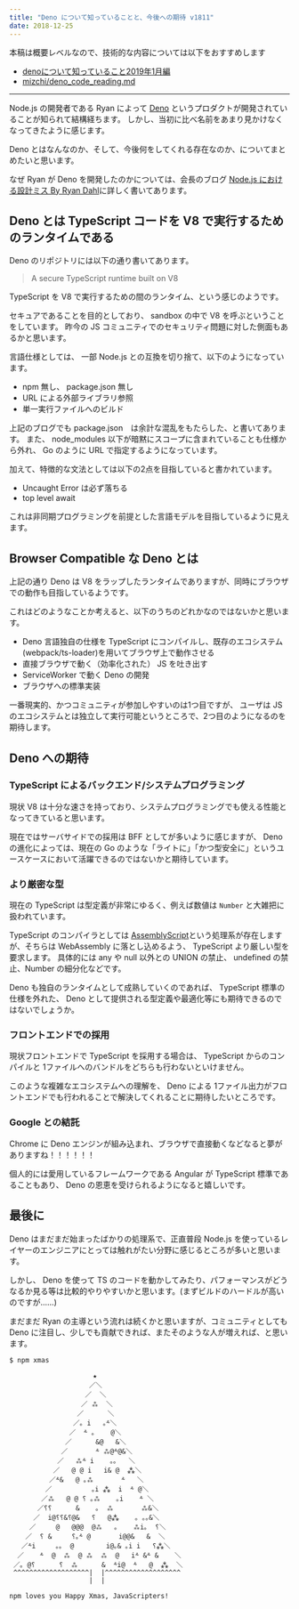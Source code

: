 ```yaml
---
title: "Deno について知っていることと、今後への期待 v1811"
date: 2018-12-25
---
```


本稿は概要レベルなので、技術的な内容については以下をおすすめします

- [denoについて知っていること2019年1月編](https://scrapbox.io/keroxp/deno%E3%81%AB%E3%81%A4%E3%81%84%E3%81%A6%E7%9F%A5%E3%81%A3%E3%81%A6%E3%81%84%E3%82%8B%E3%81%93%E3%81%A82019%E5%B9%B41%E6%9C%88%E7%B7%A8)
- [mizchi/deno_code_reading.md](https://gist.github.com/mizchi/31e5628751330b624a0e8ada9e739b1e)

---

Node.js の開発者である Ryan によって [Deno](https://github.com/denoland/deno) というプロダクトが開発されていることが知られて結構経ちます。
しかし、当初に比べ名前をあまり見かけなくなってきたように感じます。

Deno とはなんなのか、そして、今後何をしてくれる存在なのか、についてまとめたいと思います。

なぜ Ryan が Deno を開発したのかについては、会長のブログ [Node.js における設計ミス By Ryan Dahl](https://yosuke-furukawa.hatenablog.com/entry/2018/06/07/080335)に詳しく書いてあります。

## Deno とは TypeScript コードを V8 で実行するためのランタイムである

Deno のリポジトリには以下の通り書いてあります。

> A secure TypeScript runtime built on V8

TypeScript を V8 で実行するための間のランタイム、という感じのようです。

セキュアであることを目的としており、 sandbox の中で V8 を呼ぶということをしています。
昨今の JS コミュニティでのセキュリティ問題に対した側面もあるかと思います。

言語仕様としては、 一部 Node.js との互換を切り捨て、以下のようになっています。

- npm 無し、 package.json 無し
- URL による外部ライブラリ参照
- 単一実行ファイルへのビルド

上記のブログでも package.json　は余計な混乱をもたらした、と書いてあります。
また、 node_modules 以下が暗黙にスコープに含まれていることも仕様から外れ、 Go のように URL で指定するようになっています。

加えて、特徴的な文法としては以下の2点を目指していると書かれています。

- Uncaught Error は必ず落ちる
- top level await

これは非同期プログラミングを前提とした言語モデルを目指しているように見えます。

## Browser Compatible な Deno とは

上記の通り Deno は V8 をラップしたランタイムでありますが、同時にブラウザでの動作も目指しているようです。

これはどのようなことか考えると、以下のうちのどれかなのではないかと思います。

- Deno 言語独自の仕様を TypeScript にコンパイルし、既存のエコシステム(webpack/ts-loader)を用いてブラウザ上で動作させる
- 直接ブラウザで動く（効率化された） JS を吐き出す
- ServiceWorker で動く Deno の開発
- ブラウザへの標準実装

一番現実的、かつコミュニティが参加しやすいのは1つ目ですが、 ユーザは JS のエコシステムとは独立して実行可能というところで、2つ目のようになるのを期待します。

## Deno への期待

### TypeScript によるバックエンド/システムプログラミング

現状 V8 は十分な速さを持っており、システムプログラミングでも使える性能となってきていると思います。

現在ではサーバサイドでの採用は BFF としてが多いように感じますが、 Deno の進化によっては、現在の Go のような「ライトに」「かつ型安全に」というユースケースにおいて活躍できるのではないかと期待しています。

### より厳密な型

現在の TypeScript は型定義が非常にゆるく、例えば数値は `Number` と大雑把に扱われています。

TypeScript のコンパイラとしては [AssemblyScript](https://github.com/AssemblyScript/assemblyscript)という処理系が存在しますが、そちらは WebAssembly に落とし込めるよう、 TypeScript より厳しい型を要求します。
具体的には any や null 以外との UNION の禁止、 undefined の禁止、Number の細分化などです。

Deno も独自のランタイムとして成熟していくのであれば、 TypeScript 標準の仕様を外れた、 Deno として提供される型定義や最適化等にも期待できるのではないでしょうか。

### フロントエンドでの採用

現状フロントエンドで TypeScript を採用する場合は、 TypeScript からのコンパイルと 1ファイルへのバンドルをどちらも行わないといけません。

このような複雑なエコシステムへの理解を、 Deno による 1ファイル出力がフロントエンドでも行われることで解決してくれることに期待したいところです。

### Google との結託

Chrome に Deno エンジンが組み込まれ、ブラウザで直接動くなどなると夢がありますね！！！！！！

個人的には愛用しているフレームワークである Angular が TypeScript 標準であることもあり、 Deno の恩恵を受けられるようになると嬉しいです。


## 最後に

Deno はまだまだ始まったばかりの処理系で、正直普段 Node.js を使っているレイヤーのエンジニアにとっては触れがたい分野に感じるところが多いと思います。

しかし、 Deno を使って TS のコードを動かしてみたり、パフォーマンスがどうなるか見る等は比較的やりやすいかと思います。(まずビルドのハードルが高いのですが……)

まだまだ Ryan の主導という流れは続くかと思いますが、コミュニティとしても Deno に注目し、少しでも貢献できれば、またそのような人が増えれば、と思います。

```
$ npm xmas

                     ★
                    ／＼
                   ／  ＼
                  ／ ⁂  ＼
                 ／      ＼
                ／｡ i   ｡⸛＼
               ／  ⸛ ｡    @＼
              ／      &@   &＼
             ／       ⸛ ⁂@⸛@&＼
            ／   ⁂⸛ i    ｡｡   ＼
           ／   @ @ i   i& @  ⁂＼
          ／⸛&   @ ｡⁂       ⸛   ＼
         ／          ｡i ⁂  i  ⸛ @＼
        ／⁂   @ @ ⸮ ｡⁂    ｡i    ⸛ ＼
       ／⸮⸮      &    ｡  ⁂       ⁂&＼
      ／  i@⸮⸮&⸮@&   ⸮   @⁂    ｡ ｡｡&＼
     ／     @   @@@  @⁂   ｡    ⁂i｡  ⸮＼
    ／  ⸮ &     ⸮｡⸛ @       i@@&   &  ＼
   ／⸛i     ｡｡  @        i@｡& ｡i i   ⸮⁂＼
  ／    ⸛  @  ⁂  @ ⁂  ⁂  @   i⸛ &⸛ &    ＼
 ／｡ @⸮      ⸮  ⁂      &  ⸛i@  ⸛   @  ⁂  ＼
 ^^^^^^^^^^^^^^^^^^^|  |^^^^^^^^^^^^^^^^^^^
                    |  |

npm loves you Happy Xmas, JavaScripters!
```
